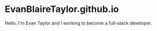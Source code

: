 # EvanBlaireTaylor.github.io
Hello, I'm Evan Taylor and I working to become a full-stack developer.

